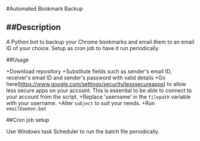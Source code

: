 #Automated Bookmark Backup

##Description
-----------
A Python bot to backup your Chrome bookmarks and email them to an email ID of your choice. 
Setup as cron job to have it run periodically.

##Usage

+Download repository
+Substitute fields such as sender's email ID, receiver's email ID and sender's password with valid details
+Go here(https://www.google.com/settings/security/lesssecureapps) to allow less secure apps on your account. This is essential to be able to connect to your account from the script.
+Replace 'username' in the `filepath` variable with your username.
+Alter `subject` to suit your needs.
+Run `emailDaemon.bat`

##Cron job setup

Use Windows task Scheduler to run the batch file periodically.
